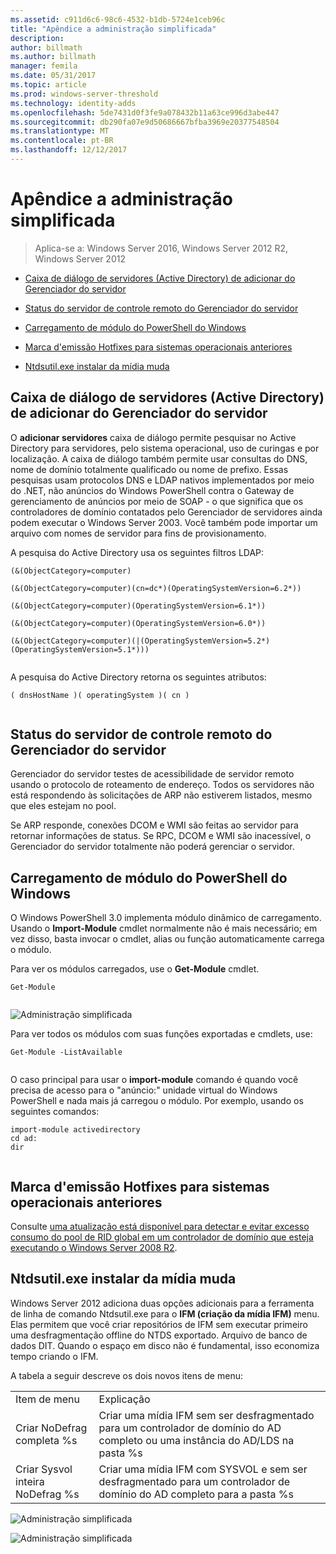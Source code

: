 ```yaml
---
ms.assetid: c911d6c6-98c6-4532-b1db-5724e1ceb96c
title: "Apêndice a administração simplificada"
description: 
author: billmath
ms.author: billmath
manager: femila
ms.date: 05/31/2017
ms.topic: article
ms.prod: windows-server-threshold
ms.technology: identity-adds
ms.openlocfilehash: 5de7431d0f3fe9a078432b11a63ce996d3abe447
ms.sourcegitcommit: db290fa07e9d50686667bfba3969e20377548504
ms.translationtype: MT
ms.contentlocale: pt-BR
ms.lasthandoff: 12/12/2017
---
```

# <a name="simplified-administration-appendix"></a>Apêndice a administração simplificada

>Aplica-se a: Windows Server 2016, Windows Server 2012 R2, Windows Server 2012

  
-   [Caixa de diálogo de servidores (Active Directory) de adicionar do Gerenciador do servidor](../../ad-ds/deploy/Simplified-Administration-Appendix.md#BKMK_AddServers)  
  
-   [Status do servidor de controle remoto do Gerenciador do servidor](../../ad-ds/deploy/Simplified-Administration-Appendix.md#BKMK_ServerMgrStatus)  
  
-   [Carregamento de módulo do PowerShell do Windows](../../ad-ds/deploy/Simplified-Administration-Appendix.md#BKMK_PSLoadModule)  
  
-   [Marca d'emissão Hotfixes para sistemas operacionais anteriores](../../ad-ds/deploy/Simplified-Administration-Appendix.md#BKMK_Rid)  
  
-   [Ntdsutil.exe instalar da mídia muda](../../ad-ds/deploy/Simplified-Administration-Appendix.md#BKMK_IFM)  
  
## <a name="BKMK_AddServers"></a>Caixa de diálogo de servidores (Active Directory) de adicionar do Gerenciador do servidor  

O **adicionar servidores** caixa de diálogo permite pesquisar no Active Directory para servidores, pelo sistema operacional, uso de curingas e por localização. A caixa de diálogo também permite usar consultas do DNS, nome de domínio totalmente qualificado ou nome de prefixo. Essas pesquisas usam protocolos DNS e LDAP nativos implementados por meio do .NET, não anúncios do Windows PowerShell contra o Gateway de gerenciamento de anúncios por meio de SOAP - o que significa que os controladores de domínio contatados pelo Gerenciador de servidores ainda podem executar o Windows Server 2003. Você também pode importar um arquivo com nomes de servidor para fins de provisionamento.  
  
A pesquisa do Active Directory usa os seguintes filtros LDAP:  
  
```  
(&(ObjectCategory=computer)  
  
(&(ObjectCategory=computer)(cn=dc*)(OperatingSystemVersion=6.2*))  
  
(&(ObjectCategory=computer)(OperatingSystemVersion=6.1*))  
  
(&(ObjectCategory=computer)(OperatingSystemVersion=6.0*))  
  
(&(ObjectCategory=computer)(|(OperatingSystemVersion=5.2*)(OperatingSystemVersion=5.1*)))  
  
```  
  
A pesquisa do Active Directory retorna os seguintes atributos:  
  
```  
( dnsHostName )( operatingSystem )( cn )  
  
```  
  
## <a name="BKMK_ServerMgrStatus"></a>Status do servidor de controle remoto do Gerenciador do servidor  
Gerenciador do servidor testes de acessibilidade de servidor remoto usando o protocolo de roteamento de endereço. Todos os servidores não está respondendo às solicitações de ARP não estiverem listados, mesmo que eles estejam no pool.  
  
Se ARP responde, conexões DCOM e WMI são feitas ao servidor para retornar informações de status. Se RPC, DCOM e WMI são inacessível, o Gerenciador do servidor totalmente não poderá gerenciar o servidor.  
  
## <a name="BKMK_PSLoadModule"></a>Carregamento de módulo do PowerShell do Windows  
O Windows PowerShell 3.0 implementa módulo dinâmico de carregamento. Usando o **Import-Module** cmdlet normalmente não é mais necessário; em vez disso, basta invocar o cmdlet, alias ou função automaticamente carrega o módulo.  
  
Para ver os módulos carregados, use o **Get-Module** cmdlet.  
  
```  
Get-Module  
  
```  
  
![Administração simplificada](media/Simplified-Administration-Appendix/ADDS_PSGetModule.gif)  
  
Para ver todos os módulos com suas funções exportadas e cmdlets, use:  
  
```  
Get-Module -ListAvailable  
  
```  
  
O caso principal para usar o **import-module** comando é quando você precisa de acesso para o "anúncio:" unidade virtual do Windows PowerShell e nada mais já carregou o módulo. Por exemplo, usando os seguintes comandos:  
  
```  
import-module activedirectory  
cd ad:  
dir  
  
```  
  
## <a name="BKMK_Rid"></a>Marca d'emissão Hotfixes para sistemas operacionais anteriores  
Consulte [uma atualização está disponível para detectar e evitar excesso consumo do pool de RID global em um controlador de domínio que esteja executando o Windows Server 2008 R2](https://support.microsoft.com/kb/2618669).  
  
## <a name="BKMK_IFM"></a>Ntdsutil.exe instalar da mídia muda  
Windows Server 2012 adiciona duas opções adicionais para a ferramenta de linha de comando Ntdsutil.exe para o **IFM (criação da mídia IFM)** menu. Elas permitem que você criar repositórios de IFM sem executar primeiro uma desfragmentação offline do NTDS exportado. Arquivo de banco de dados DIT. Quando o espaço em disco não é fundamental, isso economiza tempo criando o IFM.  
  
A tabela a seguir descreve os dois novos itens de menu:  
  
|||  
|-|-|  
|Item de menu|Explicação|  
|Criar NoDefrag completa %s|Criar uma mídia IFM sem ser desfragmentado para um controlador de domínio do AD completo ou uma instância do AD/LDS na pasta %s|  
|Criar Sysvol inteira NoDefrag %s|Criar uma mídia IFM com SYSVOL e sem ser desfragmentado para um controlador de domínio do AD completo para a pasta %s|  
  
![Administração simplificada](media/Simplified-Administration-Appendix/ADDS_PSIFM.png)  
  
![Administração simplificada](media/Simplified-Administration-Appendix/ADDS_PSIFMComplete.gif)  
  


